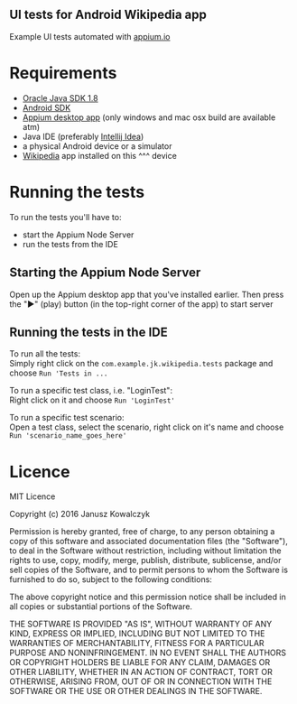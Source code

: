 UI tests for Android Wikipedia app
----------------------------------
Example UI tests automated with [appium.io](http://appium.io)


# Requirements

* [Oracle Java SDK 1.8](http://www.oracle.com/technetwork/java/javase/downloads/jdk8-downloads-2133151.html)
* [Android SDK](https://developer.android.com/studio/index.html)
* [Appium desktop app](http://appium.io/downloads.html) (only windows and mac osx build are available atm)
* Java IDE (preferably [Intellij Idea](https://www.jetbrains.com/idea/#chooseYourEdition))
* a physical Android device or a simulator
* [Wikipedia](https://play.google.com/store/apps/details?id=org.wikipedia) app installed on this ^^^ device


# Running the tests

To run the tests you'll have to:
* start the Appium Node Server
* run the tests from the IDE

## Starting the Appium Node Server
Open up the Appium desktop app that you've installed earlier.
Then press the "▶" (play) button (in the top-right corner of the app) to start server

## Running the tests in the IDE

To run all the tests:  
Simply right click on the `com.example.jk.wikipedia.tests` package and choose `Run 'Tests in ...`

To run a specific test class, i.e. "LoginTest":  
Right click on it and choose `Run 'LoginTest'`

To run a specific test scenario:  
Open a test class, select the scenario, right click on it's name and choose `Run 'scenario_name_goes_here'`


# Licence

MIT Licence

Copyright (c) 2016 Janusz Kowalczyk

Permission is hereby granted, free of charge, to any person obtaining a 
copy of this software and associated documentation files (the "Software"), 
to deal in the Software without restriction, including without limitation 
the rights to use, copy, modify, merge, publish, distribute, sublicense, 
and/or sell copies of the Software, and to permit persons to whom the 
Software is furnished to do so, subject to the following conditions:

The above copyright notice and this permission notice shall be included 
in all copies or substantial portions of the Software.

THE SOFTWARE IS PROVIDED "AS IS", WITHOUT WARRANTY OF ANY KIND, EXPRESS 
OR IMPLIED, INCLUDING BUT NOT LIMITED TO THE WARRANTIES OF MERCHANTABILITY, 
FITNESS FOR A PARTICULAR PURPOSE AND NONINFRINGEMENT. IN NO EVENT SHALL 
THE AUTHORS OR COPYRIGHT HOLDERS BE LIABLE FOR ANY CLAIM, DAMAGES OR 
OTHER LIABILITY, WHETHER IN AN ACTION OF CONTRACT, TORT OR OTHERWISE, 
ARISING FROM, OUT OF OR IN CONNECTION WITH THE SOFTWARE OR THE USE OR OTHER DEALINGS IN THE SOFTWARE.
